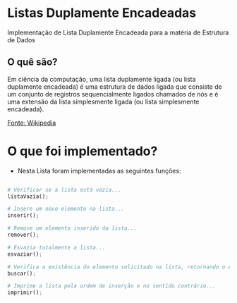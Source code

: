 # Listas Duplamente Encadeadas

Implementação de Lista Duplamente Encadeada para a matéria de Estrutura de Dados
## O quê são?

Em ciência da computação, uma lista duplamente ligada (ou lista duplamente encadeada) é uma estrutura de dados ligada que consiste de um conjunto de registros sequencialmente ligados chamados de nós e é uma extensão da lista simplesmente ligada (ou lista simplesmente encadeada).

<a href="https://pt.wikipedia.org/wiki/Lista_duplamente_ligada#:~:text=Em%20ci%C3%AAncia%20da%20computa%C3%A7%C3%A3o%2C%20uma(ou%20lista%20simplesmente%20encadeada).">
Fonte: Wikipedia
</a>

# O que foi implementado?

- Nesta Lista foram implementadas as seguintes funções: 


```python

# Verificar se a lista está vazia...
listaVazia();

# Insere um novo elemento na lista...
inserir();

# Remove um elemento inserido da lista...
remover();

# Esvazia totalmente a lista...
esvaziar();

# Verifica a existência do elemento solicitado na lista, retornando o Anterior, Próximo e sua Posição na lista...
buscar();

# Imprime a lista pela ordem de inserção e no sentido contrário...
imprimir();
```
